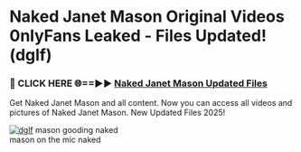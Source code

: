 # Naked Janet Mason Original Videos 0nlyFans Leaked - Files Updated! (dglf)

<h3>🔴 CLICK HERE 🌐==►► <a href="https://tinyurl.com/up5wt9bj" rel="nofollow">Naked Janet Mason Updated Files</a></h3>

Get Naked Janet Mason and all content. Now you can access all videos and pictures of Naked Janet Mason. New Updated Files 2025!

[![dglf](https://i.imgur.com/ABiUzMV.gif)](https://tinyurl.com/up5wt9bj)
mason gooding naked<br>
mason on the mic naked